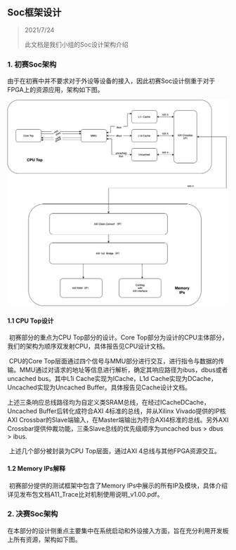 ## Soc框架设计

> 2021/7/24
>
> 此文档是我们小组的Soc设计架构介绍



### 1. 初赛Soc架构

​		由于在初赛中并不要求对于外设等设备的接入，因此初赛Soc设计侧重于对于FPGA上的资源应用，架构如下图。

![Soc_arch](资料图片/Soc_arch.png)

#### 1.1 CPU Top设计

​		初赛部分的重点为CPU Top部分的设计。Core Top部分为设计的CPU主体部分，我们的架构为顺序双发射CPU，具体报告见CPU设计文档。

​		CPU的Core Top层面通过四个信号与MMU部分进行交互，进行指令与数据的传输。MMU通过对请求的地址等信息进行解析，确定其响应路径为ibus，dbus或者uncached bus。其中L1i Cache实现为ICache，L1d Cache实现为DCache，Uncached实现为Uncached Buffer。具体报告见Cache设计文档。

​		上述三条响应总线路径均为自定义类SRAM总线，在经过ICacheDCache，Uncached Buffer后转化成符合AXI 4标准的总线，并从Xilinx Vivado提供的IP核AXI Crossbar的Slave端输入，在Master端输出为符合AXI4标准的总线。另外AXI Crossbar提供仲裁功能，三条Slave总线的优先级顺序为uncached bus > dbus > ibus.

​		上述几个部分被封装为CPU Top层面，通过AXI 4总线与其他FPGA资源交互。

#### 1.2 Memory IPs解释

​		初赛部分提供的测试框架中包含了Memory IPs中展示的所有IP及模块，具体介绍详见发布包文档A11_Trace比对机制使用说明_v1.00.pdf。



### 2. 决赛Soc架构

​		在本部分的设计侧重点主要集中在系统启动和外设接入方面，旨在充分利用开发板上所有资源，架构如下图。

